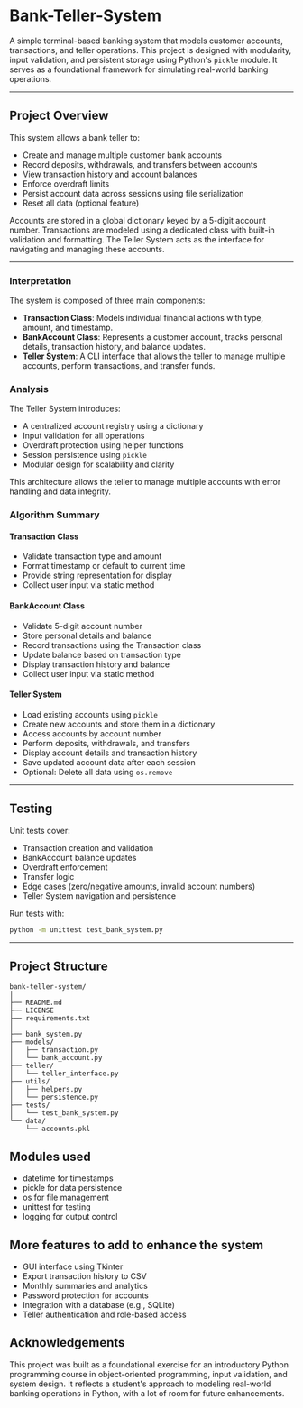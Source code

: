 # Bank-Teller-System
A simple terminal-based banking system that models customer accounts, transactions, and teller operations. This project is designed with modularity, input validation, and persistent storage using Python's `pickle` module. It serves as a foundational framework for simulating real-world banking operations.

---

## Project Overview

This system allows a bank teller to:
- Create and manage multiple customer bank accounts
- Record deposits, withdrawals, and transfers between accounts
- View transaction history and account balances
- Enforce overdraft limits
- Persist account data across sessions using file serialization
- Reset all data (optional feature)

Accounts are stored in a global dictionary keyed by a 5-digit account number. Transactions are modeled using a dedicated class with built-in validation and formatting. The Teller System acts as the interface for navigating and managing these accounts.

---

### Interpretation

The system is composed of three main components:

- **Transaction Class**: Models individual financial actions with type, amount, and timestamp.
- **BankAccount Class**: Represents a customer account, tracks personal details, transaction history, and balance updates.
- **Teller System**: A CLI interface that allows the teller to manage multiple accounts, perform transactions, and transfer funds.

### Analysis

The Teller System introduces:
- A centralized account registry using a dictionary
- Input validation for all operations
- Overdraft protection using helper functions
- Session persistence using `pickle`
- Modular design for scalability and clarity

This architecture allows the teller to manage multiple accounts with error handling and data integrity.

### Algorithm Summary

#### Transaction Class
- Validate transaction type and amount
- Format timestamp or default to current time
- Provide string representation for display
- Collect user input via static method

#### BankAccount Class
- Validate 5-digit account number
- Store personal details and balance
- Record transactions using the Transaction class
- Update balance based on transaction type
- Display transaction history and balance
- Collect user input via static method

#### Teller System
- Load existing accounts using `pickle`
- Create new accounts and store them in a dictionary
- Access accounts by account number
- Perform deposits, withdrawals, and transfers
- Display account details and transaction history
- Save updated account data after each session
- Optional: Delete all data using `os.remove`

---

## Testing

Unit tests cover:
- Transaction creation and validation
- BankAccount balance updates
- Overdraft enforcement
- Transfer logic
- Edge cases (zero/negative amounts, invalid account numbers)
- Teller System navigation and persistence

Run tests with:

```bash
python -m unittest test_bank_system.py
```
---

## Project Structure
```
bank-teller-system/
│
├── README.md
├── LICENSE
├── requirements.txt
│
├── bank_system.py
├── models/
│   ├── transaction.py
│   └── bank_account.py
├── teller/
│   └── teller_interface.py
├── utils/
│   ├── helpers.py
│   └── persistence.py
├── tests/
│   └── test_bank_system.py
└── data/
    └── accounts.pkl
```

## Modules used

- datetime for timestamps
- pickle for data persistence
- os for file management
- unittest for testing
- logging for output control

## More features to add to enhance the system

- GUI interface using Tkinter 
- Export transaction history to CSV
- Monthly summaries and analytics
- Password protection for accounts
- Integration with a database (e.g., SQLite)
- Teller authentication and role-based access

## Acknowledgements 

This project was built as a foundational exercise for an introductory Python programming course in object-oriented programming, input validation, and system design. It reflects a student's approach to modeling real-world banking operations in Python, with a lot of room for future enhancements.
